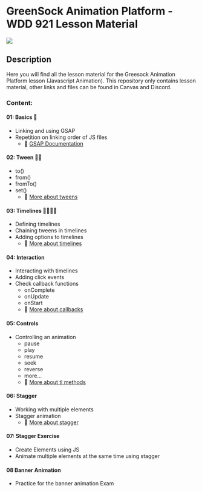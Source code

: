 # GreenSock Animation Platform - WDD 921 Lesson Material

<img src="https://greensock.com/uploads/set_resources_5/84c1e40ea0e759e3f1505eb1788ddf3c_greensock-logo.svg">

## Description

Here you will find all the lesson material for the Greesock Animation Platform lesson (Javascript Animation). 
This repository only contains lesson material, other links and files can be found in Canvas and Discord.


### Content:
#### 01: Basics 🧱
* Linking and using GSAP 
* Repetition on linking order of JS files
  * 🔗 [GSAP Documentation](https://greensock.com/docs/)

#### 02: Tween 🏃‍♂️
* to()
* from()
* fromTo()
* set()
  * 🔗 [More about tweens](https://greensock.com/docs/v3/GSAP/Tween)

#### 03: Timelines 🏃‍♀️🏃‍♂️
* Defining timelines
* Chaining tweens in timelines
* Adding options to timelines
  * 🔗 [More about timelines](https://greensock.com/docs/v3/GSAP/Timeline)


#### 04: Interaction
* Interacting with timelines
* Adding click events
* Check callback functions
  * onComplete
  * onUpdate
  * onStart
  * 🔗 [More about callbacks](https://greensock.com/docs/v3/GSAP/Tween/eventCallback())
  

#### 05: Controls
* Controlling an animation
  * pause
  * play
  * resume
  * seek
  * reverse
  * more... 
  * 🔗 [More about tl methods](https://greensock.com/docs/v3/GSAP/Timeline)

#### 06: Stagger
* Working with multiple elements
* Stagger animation
  * 🔗 [More about stagger](https://greensock.com/docs/v3/Staggers)

#### 07: Stagger Exercise
* Create Elements using JS
* Animate multiple elements at the same time using stagger

#### 08 Banner Animation 
* Practice for the banner animation Exam 